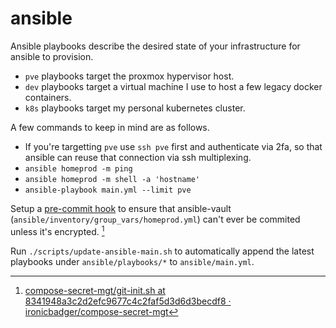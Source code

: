 # ansible

Ansible playbooks describe the desired state of your infrastructure for ansible to provision.
- `pve` playbooks target the proxmox hypervisor host.
- `dev` playbooks target a virtual machine I use to host a few legacy docker containers.
- `k8s` playbooks target my personal kubernetes cluster.

A few commands to keep in mind are as follows.
- If you're targetting `pve` use `ssh pve` first and authenticate via 2fa, so that ansible can reuse that connection via ssh multiplexing.
- `ansible homeprod -m ping`
- `ansible homeprod -m shell -a 'hostname'`
- `ansible-playbook main.yml --limit pve`

Setup a [pre-commit hook](../scripts/add-vault-hook.sh) to ensure that ansible-vault (`ansible/inventory/group_vars/homeprod.yml`) can't ever be commited unless it's encrypted. [^1]

Run `./scripts/update-ansible-main.sh` to automatically append the latest playbooks under `ansible/playbooks/*` to `ansible/main.yml`.

[^1]: [compose-secret-mgt/git-init.sh at 8341948a3c2d2efc9677c4c2faf5d3d6d3becdf8 · ironicbadger/compose-secret-mgt](https://github.com/ironicbadger/compose-secret-mgt/blob/8341948a3c2d2efc9677c4c2faf5d3d6d3becdf8/git-init.sh)
